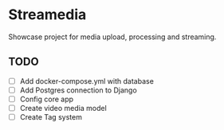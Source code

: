 # Streamedia

Showcase project for media upload, processing and streaming.

## TODO

-   [ ] Add docker-compose.yml with database
-   [ ] Add Postgres connection to Django
-   [ ] Config core app
-   [ ] Create video media model
-   [ ] Create Tag system
